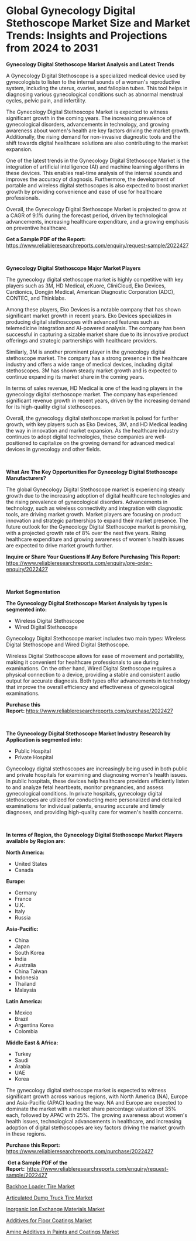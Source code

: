<p><h1>Global Gynecology Digital Stethoscope Market Size and Market Trends: Insights and Projections from 2024 to 2031</h1></p><p><strong>Gynecology Digital Stethoscope Market Analysis and Latest Trends</strong></p>
<p><p>A Gynecology Digital Stethoscope is a specialized medical device used by gynecologists to listen to the internal sounds of a woman's reproductive system, including the uterus, ovaries, and fallopian tubes. This tool helps in diagnosing various gynecological conditions such as abnormal menstrual cycles, pelvic pain, and infertility.</p><p>The Gynecology Digital Stethoscope Market is expected to witness significant growth in the coming years. The increasing prevalence of gynecological disorders, advancements in technology, and growing awareness about women's health are key factors driving the market growth. Additionally, the rising demand for non-invasive diagnostic tools and the shift towards digital healthcare solutions are also contributing to the market expansion.</p><p>One of the latest trends in the Gynecology Digital Stethoscope Market is the integration of artificial intelligence (AI) and machine learning algorithms in these devices. This enables real-time analysis of the internal sounds and improves the accuracy of diagnosis. Furthermore, the development of portable and wireless digital stethoscopes is also expected to boost market growth by providing convenience and ease of use for healthcare professionals.</p><p>Overall, the Gynecology Digital Stethoscope Market is projected to grow at a CAGR of 9.1% during the forecast period, driven by technological advancements, increasing healthcare expenditure, and a growing emphasis on preventive healthcare.</p></p>
<p><strong>Get a Sample PDF of the Report:&nbsp;</strong> <a href="https://www.reliableresearchreports.com/enquiry/request-sample/2022427">https://www.reliableresearchreports.com/enquiry/request-sample/2022427</a></p>
<p>&nbsp;</p>
<p><strong>Gynecology Digital Stethoscope Major Market Players</strong></p>
<p><p>The gynecology digital stethoscope market is highly competitive with key players such as 3M, HD Medical, eKuore, CliniCloud, Eko Devices, Cardionics, Dongjin Medical, American Diagnostic Corporation (ADC), CONTEC, and Thinklabs. </p><p>Among these players, Eko Devices is a notable company that has shown significant market growth in recent years. Eko Devices specializes in producing digital stethoscopes with advanced features such as telemedicine integration and AI-powered analysis. The company has been successful in capturing a sizable market share due to its innovative product offerings and strategic partnerships with healthcare providers. </p><p>Similarly, 3M is another prominent player in the gynecology digital stethoscope market. The company has a strong presence in the healthcare industry and offers a wide range of medical devices, including digital stethoscopes. 3M has shown steady market growth and is expected to continue expanding its market share in the coming years.</p><p>In terms of sales revenue, HD Medical is one of the leading players in the gynecology digital stethoscope market. The company has experienced significant revenue growth in recent years, driven by the increasing demand for its high-quality digital stethoscopes.</p><p>Overall, the gynecology digital stethoscope market is poised for further growth, with key players such as Eko Devices, 3M, and HD Medical leading the way in innovation and market expansion. As the healthcare industry continues to adopt digital technologies, these companies are well-positioned to capitalize on the growing demand for advanced medical devices in gynecology and other fields.</p></p>
<p>&nbsp;</p>
<p><strong>What Are The Key Opportunities For Gynecology Digital Stethoscope Manufacturers?</strong></p>
<p><p>The global Gynecology Digital Stethoscope market is experiencing steady growth due to the increasing adoption of digital healthcare technologies and the rising prevalence of gynecological disorders. Advancements in technology, such as wireless connectivity and integration with diagnostic tools, are driving market growth. Market players are focusing on product innovation and strategic partnerships to expand their market presence. The future outlook for the Gynecology Digital Stethoscope market is promising, with a projected growth rate of 8% over the next five years. Rising healthcare expenditure and growing awareness of women's health issues are expected to drive market growth further.</p></p>
<p><strong>Inquire or Share Your Questions If Any Before Purchasing This Report:</strong> <a href="https://www.reliableresearchreports.com/enquiry/pre-order-enquiry/2022427">https://www.reliableresearchreports.com/enquiry/pre-order-enquiry/2022427</a></p>
<p>&nbsp;</p>
<p><strong>Market Segmentation</strong></p>
<p><strong>The Gynecology Digital Stethoscope Market Analysis by types is segmented into:</strong></p>
<p><ul><li>Wireless Digital Stethoscope</li><li>Wired Digital Stethoscope</li></ul></p>
<p><p>Gynecology Digital Stethoscope market includes two main types: Wireless Digital Stethoscope and Wired Digital Stethoscope. </p><p>Wireless Digital Stethoscope allows for ease of movement and portability, making it convenient for healthcare professionals to use during examinations. On the other hand, Wired Digital Stethoscope requires a physical connection to a device, providing a stable and consistent audio output for accurate diagnosis. Both types offer advancements in technology that improve the overall efficiency and effectiveness of gynecological examinations.</p></p>
<p><strong>Purchase this Report:&nbsp;</strong><a href="https://www.reliableresearchreports.com/purchase/2022427">https://www.reliableresearchreports.com/purchase/2022427</a></p>
<p>&nbsp;</p>
<p><strong>The Gynecology Digital Stethoscope Market Industry Research by Application is segmented into:</strong></p>
<p><ul><li>Public Hospital</li><li>Private Hospital</li></ul></p>
<p><p>Gynecology digital stethoscopes are increasingly being used in both public and private hospitals for examining and diagnosing women's health issues. In public hospitals, these devices help healthcare providers efficiently listen to and analyze fetal heartbeats, monitor pregnancies, and assess gynecological conditions. In private hospitals, gynecology digital stethoscopes are utilized for conducting more personalized and detailed examinations for individual patients, ensuring accurate and timely diagnoses, and providing high-quality care for women's health concerns.</p></p>
<p>&nbsp;</p>
<p><strong>In terms of Region, the Gynecology Digital Stethoscope Market Players available by Region are:</strong></p>
<p>
    <p> <strong> North America: </strong>
        <ul>
            <li>United States</li>
            <li>Canada</li>
        </ul>
        </p> 
    <p> <strong> Europe: </strong>
        <ul>
            <li>Germany</li>
            <li>France</li>
            <li>U.K.</li>
            <li>Italy</li>
            <li>Russia</li>
        </ul>
        </p> 
    <p> <strong> Asia-Pacific: </strong>
        <ul>
            <li>China</li>
            <li>Japan</li>
            <li>South Korea</li>
            <li>India</li>
            <li>Australia</li>
            <li>China Taiwan</li>
            <li>Indonesia</li>
            <li>Thailand</li>
            <li>Malaysia</li>
        </ul>
        </p> 
    <p> <strong> Latin America: </strong>
        <ul>
            <li>Mexico</li>
            <li>Brazil</li>
            <li>Argentina Korea</li>
            <li>Colombia</li>
        </ul>
        </p> 
    <p> <strong> Middle East & Africa: </strong>
        <ul>
            <li>Turkey</li>
            <li>Saudi</li>
            <li>Arabia</li>
            <li>UAE</li>
            <li>Korea</li>
        </ul>
    </p>
    </p>
<p><p>The gynecology digital stethoscope market is expected to witness significant growth across various regions, with North America (NA), Europe and Asia-Pacific (APAC) leading the way. NA and Europe are expected to dominate the market with a market share percentage valuation of 35% each, followed by APAC with 25%. The growing awareness about women's health issues, technological advancements in healthcare, and increasing adoption of digital stethoscopes are key factors driving the market growth in these regions.</p></p>
<p><strong>Purchase this Report: </strong><a href="https://www.reliableresearchreports.com/purchase/2022427">https://www.reliableresearchreports.com/purchase/2022427</a></p>
<p>&nbsp;<strong>Get a Sample PDF of the Report:&nbsp;&nbsp;</strong><a href="https://www.reliableresearchreports.com/enquiry/request-sample/2022427">https://www.reliableresearchreports.com/enquiry/request-sample/2022427</a></p>
<p><strong></strong></p>
<p><p><a href="https://view.publitas.com/reportprime-1/backhoe-loader-tire-market-size-evaluating-its-market-trends-growth-and-projections-2024-2031/">Backhoe Loader Tire Market</a></p><p><a href="https://view.publitas.com/reportprime-1/articulated-dump-truck-tire-market-with-the-goal-of-estimating-the-market-size-and-future-growth-potential-of-various-market-segments-based-on-component-applications-end-user-and-region/">Articulated Dump Truck Tire Market</a></p><p><a href="https://valiant-lunge-8fe.notion.site/Inorganic-Ion-Exchange-Materials-Market-Size-Global-Industry-Overview-Market-Segmentation-and-Fore-9d9c5b17cbda49dba548089efc7ea4a4">Inorganic Ion Exchange Materials Market</a></p><p><a href="https://artistic-helicopter-ca9.notion.site/Additives-for-Floor-Coatings-Market-Research-Report-Provides-Critical-Insights-that-can-help-Shape-B-5fea7d8dc72543f3a9789a2104e985bc">Additives for Floor Coatings Market</a></p><p><a href="https://picayune-night-cbd.notion.site/Amine-Additives-in-Paints-and-Coatings-Market-with-the-goal-of-estimating-the-market-size-and-future-a57ca55810054a41814b5d93b8925a4b">Amine Additives in Paints and Coatings Market</a></p></p>